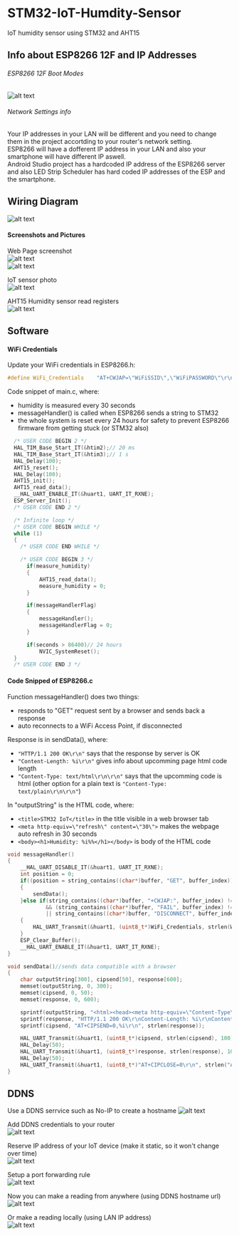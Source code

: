 # STM32-IoT-Humdity-Sensor
 IoT humidity sensor using STM32 and AHT15
  
## Info about ESP8266 12F and IP Addresses  
  
###### ESP8266 12F Boot Modes  
  
![alt text](https://github.com/viktorvano/RGB-LED-Strip/blob/main/screenshots%20and%20files/boot-modes.jpg?raw=true)  
  
###### Network Settings info  
  
Your IP addresses in your LAN will be different and you need to change them in the project accortding to your router's network setting.  
ESP8266 will have a dofferent IP address in your LAN and also your smartphone will have different IP aswell.  
Android Studio project has a hardcoded IP address of the ESP8266 server and also LED Strip Scheduler has hard coded IP addresses of the ESP and the smartphone.  
  
## Wiring Diagram  
  

![alt text](https://github.com/viktorvano/STM32-IoT-Humdity-Sensor/blob/main/documents/schematic.png?raw=true)    
  
  
#### Screenshots and Pictures  
Web Page screenshot  
![alt text](https://github.com/viktorvano/STM32-IoT-Humdity-Sensor/blob/main/documents/web-humidity.png?raw=true)  
![alt text](https://github.com/viktorvano/STM32-IoT-Humdity-Sensor/blob/main/documents/web-humidity2.png?raw=true)  
  
IoT sensor photo  
![alt text](https://github.com/viktorvano/STM32-IoT-Humdity-Sensor/blob/main/documents/photo.jpg?raw=true)  
  
AHT15 Humidity sensor read registers  
![alt text](https://github.com/viktorvano/STM32-IoT-Humdity-Sensor/blob/main/documents/AHT15-translated.png?raw=true)    
  
  
## Software  
  
#### WiFi Credentials  
Update your WiFi credentials in ESP8266.h:  
```C
#define WiFi_Credentials	"AT+CWJAP=\"WiFiSSID\",\"WiFiPASSWORD\"\r\n"
```  
  
Code snippet of main.c, where:
- humidity is measured every 30 seconds
- messageHandler() is called when ESP8266 sends a string to STM32
- the whole system is reset every 24 hours for safety to prevent ESP8266 firmware from getting stuck (or STM32 also)
```C
  /* USER CODE BEGIN 2 */
  HAL_TIM_Base_Start_IT(&htim2);// 20 ms
  HAL_TIM_Base_Start_IT(&htim3);// 1 s
  HAL_Delay(100);
  AHT15_reset();
  HAL_Delay(100);
  AHT15_init();
  AHT15_read_data();
  __HAL_UART_ENABLE_IT(&huart1, UART_IT_RXNE);
  ESP_Server_Init();
  /* USER CODE END 2 */

  /* Infinite loop */
  /* USER CODE BEGIN WHILE */
  while (1)
  {
    /* USER CODE END WHILE */

    /* USER CODE BEGIN 3 */
	  if(measure_humidity)
	  {
		  AHT15_read_data();
		  measure_humidity = 0;
	  }

	  if(messageHandlerFlag)
	  {
		  messageHandler();
		  messageHandlerFlag = 0;
	  }

	  if(seconds > 86400)// 24 hours
		  NVIC_SystemReset();
  }
  /* USER CODE END 3 */
```  
  
  
#### Code Snipped of ESP8266.c  
Function messageHandler() does two things:
- responds to "GET" request sent by a browser and sends back a response  
- auto reconnects to a WiFi Access Point, if disconnected  
  
Response is in sendData(), where:  
- ```"HTTP/1.1 200 OK\r\n"``` says that the response by server is OK  
- ```"Content-Length: %i\r\n"``` gives info about upcomming page html code length  
- ```"Content-Type: text/html\r\n\r\n"``` says that the upcomming code is html (other option for a plain text is ```"Content-Type: text/plain\r\n\r\n"```)  
  
In "outputString" is the HTML code, where:  
- ```<title>STM32 IoT</title>``` in the title visible in a web browser tab  
- ```<meta http-equiv=\"refresh\" content=\"30\">``` makes the webpage auto refresh in 30 seconds  
- ```<body><h1>Humidity: %i%%</h1></body>``` is body of the HTML code
```C
void messageHandler()
{
	__HAL_UART_DISABLE_IT(&huart1, UART_IT_RXNE);
	int position = 0;
	if((position = string_contains((char*)buffer, "GET", buffer_index)) != -1)
	{
		sendData();
	}else if(string_contains((char*)buffer, "+CWJAP:", buffer_index) != -1
			&& (string_contains((char*)buffer, "FAIL", buffer_index) != -1
			|| string_contains((char*)buffer, "DISCONNECT", buffer_index) != -1))
	{
		HAL_UART_Transmit(&huart1, (uint8_t*)WiFi_Credentials, strlen(WiFi_Credentials), 100);
	}
	ESP_Clear_Buffer();
	__HAL_UART_ENABLE_IT(&huart1, UART_IT_RXNE);
}

void sendData()//sends data compatible with a browser
{
	char outputString[300], cipsend[50], response[600];
	memset(outputString, 0, 300);
	memset(cipsend, 0, 50);
	memset(response, 0, 600);

	sprintf(outputString, "<html><head><meta http-equiv=\"Content-Type\" content=\"text/html; charset=UTF-8\"><title>STM32 IoT</title><meta http-equiv=\"refresh\" content=\"30\"></head><body><h1>Humidity: %i%%</h1></body></html>", (int)AHT15_relative_humidity);
	sprintf(response, "HTTP/1.1 200 OK\r\nContent-Length: %i\r\nContent-Type: text/html\r\n\r\n%s", strlen(outputString), outputString);
	sprintf(cipsend, "AT+CIPSEND=0,%i\r\n", strlen(response));

	HAL_UART_Transmit(&huart1, (uint8_t*)cipsend, strlen(cipsend), 100);
	HAL_Delay(50);
	HAL_UART_Transmit(&huart1, (uint8_t*)response, strlen(response), 100);
	HAL_Delay(50);
	HAL_UART_Transmit(&huart1, (uint8_t*)"AT+CIPCLOSE=0\r\n", strlen("AT+CIPCLOSE=0\r\n"), 100);
}
```  
## DDNS  
  
Use a DDNS serrvice such as No-IP to create a hostname
![alt text](https://github.com/viktorvano/STM32-IoT-Humdity-Sensor/blob/main/documents/noip.png?raw=true)   
  
Add DDNS credentials to your router  
![alt text](https://github.com/viktorvano/STM32-IoT-Humdity-Sensor/blob/main/documents/DDNS.png?raw=true)   
  
Reserve IP address of your IoT device (make it static, so it won't change over time)  
![alt text](https://github.com/viktorvano/STM32-IoT-Humdity-Sensor/blob/main/documents/static-device-IP.png?raw=true)   
  
Setup a port forwarding rule  
![alt text](https://github.com/viktorvano/STM32-IoT-Humdity-Sensor/blob/main/documents/port-forwarding.png?raw=true)   
  
Now you can make a reading from anywhere (using DDNS hostname url)  
![alt text](https://github.com/viktorvano/STM32-IoT-Humdity-Sensor/blob/main/documents/web-humidity.png?raw=true)   
  
Or make a reading locally (using LAN IP address)  
![alt text](https://github.com/viktorvano/STM32-IoT-Humdity-Sensor/blob/main/documents/web-humidity.png?raw=true)   
  
